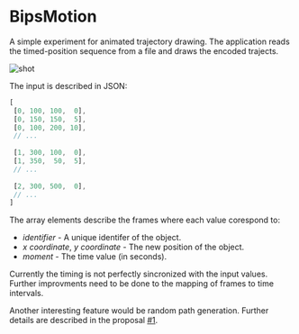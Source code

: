 BipsMotion
==========

A simple experiment for animated trajectory drawing.
The application reads the timed-position sequence from a file and draws the encoded trajects.

![shot](https://photos-2.dropbox.com/t/0/AADp0xrR2qCm5h1knHSf4IEVYTAFmEHXtu4aXDzlwLr3Jw/12/14037801/png/1024x768/3/1384840800/0/2/bips-motion.png/vQwMD61Qdb9WVU_QfLdPoLznp1KLgRJp4TFy8lnAoHw)

The input is described in JSON:

```javascript
[
 [0, 100, 100,  0],
 [0, 150, 150,  5],
 [0, 100, 200, 10],
 // ...
 
 [1, 300, 100,  0],
 [1, 350,  50,  5],
 // ...
 
 [2, 300, 500,  0],
 // ...
]
```

The array elements describe the frames where each value corespond to:

- _identifier_ - A unique identifer of the object.
- _x coordinate_, _y coordinate_ - The new position of the object.
- _moment_ - The time value (in seconds).

Currently the timing is not perfectly sincronized with the input values.
Further improvments need to be done to the mapping of frames to time intervals.

Another interesting feature would be random path generation. Further details are described in the proposal [#1][p1].

[p1]: https://github.com/rizo/BipsMotion/issues/1
